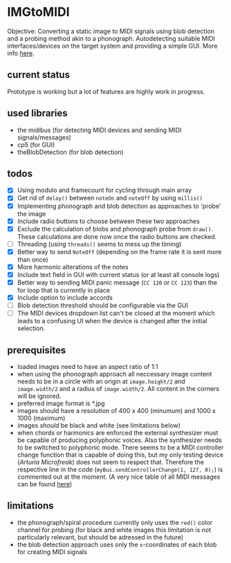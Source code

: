 # IMGtoMIDI

Objective: Converting a static image to MIDI signals using blob detection and a probing method akin to a phonograph. Autodetecting suitable MIDI interfaces/devices on the target system and providing a simple GUI. More info [here](https://andi-siess.de/image-to-music/). 

## current status
Prototype is working but a lot of features are highly work in progress. 

## used libraries
- the midibus (for detecting MIDI devices and sending MIDI signals/messages)
- cp5 (for GUI)
- theBlobDetection (for blob detection)

## todos
- [x] Using modulo and framecount for cycling through main array
- [x] Get rid of `delay()` between `noteOn` and `noteOff` by using `millis()`
- [x] Implementing phonograph and blob detection as approaches to 'probe' the image
- [x] Include radio buttons to choose between these two approaches
- [x] Exclude the calculation of blobs and phonograph probe from `draw()`. These calculations are done now once the radio buttons are checked.
- [ ] Threading (using `threads()` seems to mess up the timing)
- [x] Better way to send `NoteOff` (depending on the frame rate it is sent more than once)
- [x] More harmonic alterations of the notes
- [x] Include text field in GUI with current status (or at least all console logs)
- [x] Better way to sending MIDI panic message (`CC 120` or `CC 123`) than the for loop that is currently in place
- [x] Include option to include accords
- [ ] Blob detection threshold should be configurable via the GUI
- [ ] The MIDI devices dropdown list can't be closed at the moment which leads to a confusing UI when the device is changed after the initial selection.
 
## prerequisites
- loaded images need to have an aspect ratio of 1:1
- when using the phonograph approach all neccessary image content needs to be in a circle with an origin at `image.height/2` and `image.width/2` and a radius of `image.width/2`. All content in the corners will be ignored.
- preferred image format is *.jpg
- images should have a resolution of 400 x 400 (minumum) and 1000 x 1000 (maximum)
- images *should* be black and white (see limitations below)
- when chords or harmonics are enforced the external synthesizer must be capable of producing polyphonic voices. Also the synthesizer needs to be switched to polyphonic mode. There seems to be a MIDI controller change function that is capable of doing this, but my only testing device (*Arturia Microfreak*) does not seem to respect that. Therefore the respective line in the code (`myBus.sendControllerChange(1, 127, 0);`) is commented out at the moment. (A very nice table of all MIDI messages can be found [here](https://nickfever.com/music/midi-cc-list)) 

## limitations
- the phonograph/spiral procedure currently only uses the `red()` color channel for probing (for black and white images this limitation is not particularly relevant, but should be adressed in the future)
- the blob detection approach uses only the `x`-coordinates of each blob for creating MIDI signals